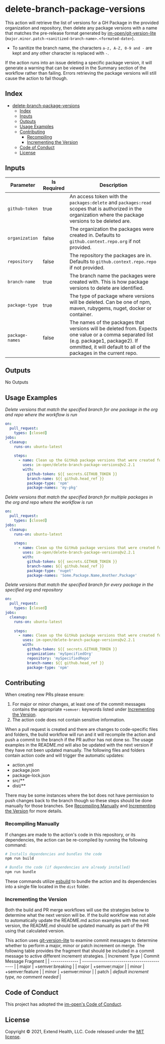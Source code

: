 # delete-branch-package-versions

This action will retrieve the list of versions for a GH Package in the provided organization and repository, then delete any package versions with a name that matches the pre-release format generated by [im-open/git-version-lite] (`major.minor.patch-<sanitized-branch-name>.<formated-date>`).  
  - To sanitize the branch name, the characters `a-z, A-Z, 0-9 and -` are kept and any other character is replaced with `-`.  

If the action runs into an issue deleting a specific package version, it will generate a warning that can be viewed in the Summary section of the workflow rather than failing.  Errors retrieving the package versions will still cause the action to fail though.

## Index

- [delete-branch-package-versions](#delete-branch-package-versions)
  - [Index](#index)
  - [Inputs](#inputs)
  - [Outputs](#outputs)
  - [Usage Examples](#usage-examples)
  - [Contributing](#contributing)
    - [Recompiling](#recompiling)
    - [Incrementing the Version](#incrementing-the-version)
  - [Code of Conduct](#code-of-conduct)
  - [License](#license)
  
## Inputs
| Parameter       | Is Required | Description                                                                                                                                                                                                   |
| --------------- | ----------- | ------------------------------------------------------------------------------------------------------------------------------------------------------------------------------------------------------------- |
| `github-token`  | true        | An access token with the `packages:delete` and `packages:read` scopes that is authorized in the organization where the package versions to be deleted are.                                                    |
| `organization`  | false       | The organization the packages were created in.  Defaults to `github.context.repo.org` if not provided.                                                                                                        |
| `repository`    | false       | The repository the packages are in.  Defaults to `github.context.repo.repo` if not provided.                                                                                                        |
| `branch-name`   | true        | The branch name the packages were created with.  This is how package versions to delete are identified.                                                                                                       |
| `package-type`  | true        | The type of package where versions will be deleted.  Can be one of npm, maven, rubygems, nuget, docker or container.                                                                                          |
| `package-names` | false       | The names of the packages that versions will be deleted from. Expects one value or a comma separated list (e.g. package1, package2). If ommitted, it will default to all of the packages in the current repo. |

## Outputs
No Outputs

## Usage Examples

*Delete versions that match the specified branch for one package in the org and repo where the workflow is run*
```yml
on:
  pull_request:
    types: [closed]
jobs:
  cleanup:
    runs-on: ubuntu-latest
    
    steps:
      - name: Clean up the GitHub package versions that were created for this branch
        uses: im-open/delete-branch-package-versions@v2.2.1
        with:
          github-token: ${{ secrets.GITHUB_TOKEN }}
          branch-name: ${{ github.head_ref }}
          package-type: 'npm'
          package-names: 'my-pkg'
```

*Delete versions that match the specified branch for multiple packages in the org and repo where the workflow is run*
```yml
on:
  pull_request:
    types: [closed]
jobs:
  cleanup:
    runs-on: ubuntu-latest
    
    steps:
      - name: Clean up the GitHub package versions that were created for this branch
        uses: im-open/delete-branch-package-versions@v2.2.1
        with:
          github-token: ${{ secrets.GITHUB_TOKEN }}
          branch-name: ${{ github.head_ref }}
          package-type: 'nuget'
          package-names: 'Some.Package.Name,Another.Package'
```

*Delete versions that match the specified branch for every package in the specified org and repository*
```yml
on:
  pull_request:
    types: [closed]
jobs:
  cleanup:
    runs-on: ubuntu-latest
    
    steps:
      - name: Clean up the GitHub package versions that were created for this branch
        uses: im-open/delete-branch-package-versions@v2.2.1
        with:
          github-token: ${{ secrets.GITHUB_TOKEN }}
          organization: 'mySpecifiedOrg'
          repository: 'mySpecifiedRepo'
          branch-name: ${{ github.head_ref }}
          package-type: 'npm'
```

## Contributing

When creating new PRs please ensure:

1. For major or minor changes, at least one of the commit messages contains the appropriate `+semver:` keywords listed under [Incrementing the Version](#incrementing-the-version).
1. The action code does not contain sensitive information.

When a pull request is created and there are changes to code-specific files and folders, the build workflow will run and it will recompile the action and push a commit to the branch if the PR author has not done so. The usage examples in the README.md will also be updated with the next version if they have not been updated manually. The following files and folders contain action code and will trigger the automatic updates:

- action.yml
- package.json
- package-lock.json
- src/\*\*
- dist/\*\*

There may be some instances where the bot does not have permission to push changes back to the branch though so these steps should be done manually for those branches. See [Recompiling Manually](#recompiling-manually) and [Incrementing the Version](#incrementing-the-version) for more details.

### Recompiling Manually

If changes are made to the action's code in this repository, or its dependencies, the action can be re-compiled by running the following command:

```sh
# Installs dependencies and bundles the code
npm run build

# Bundle the code (if dependencies are already installed)
npm run bundle
```

These commands utilize [esbuild](https://esbuild.github.io/getting-started/#bundling-for-node) to bundle the action and
its dependencies into a single file located in the `dist` folder.

### Incrementing the Version

Both the build and PR merge workflows will use the strategies below to determine what the next version will be.  If the build workflow was not able to automatically update the README.md action examples with the next version, the README.md should be updated manually as part of the PR using that calculated version.

This action uses [git-version-lite] to examine commit messages to determine whether to perform a major, minor or patch increment on merge.  The following table provides the fragment that should be included in a commit message to active different increment strategies.
| Increment Type | Commit Message Fragment                     |
| -------------- | ------------------------------------------- |
| major          | +semver:breaking                            |
| major          | +semver:major                               |
| minor          | +semver:feature                             |
| minor          | +semver:minor                               |
| patch          | *default increment type, no comment needed* |

## Code of Conduct

This project has adopted the [im-open's Code of Conduct](https://github.com/im-open/.github/blob/master/CODE_OF_CONDUCT.md).

## License

Copyright &copy; 2021, Extend Health, LLC. Code released under the [MIT license](LICENSE).

[im-open/git-version-lite]: https://github.com/im-open/git-version-lite
[git-version-lite]: https://github.com/im-open/git-version-lite
